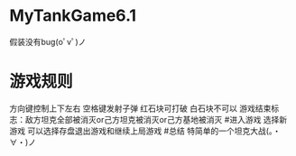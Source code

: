 # MyTankGame6.1
假装没有bug(oﾟvﾟ)ノ
# 游戏规则
方向键控制上下左右
空格键发射子弹
红石块可打破
白石块不可以
游戏结束标志：敌方坦克全部被消灭or己方坦克被消灭or己方基地被消灭
#进入游戏
选择新游戏
可以选择存盘退出游戏和继续上局游戏
#总结
特简单的一个坦克大战(。・∀・)ノ
